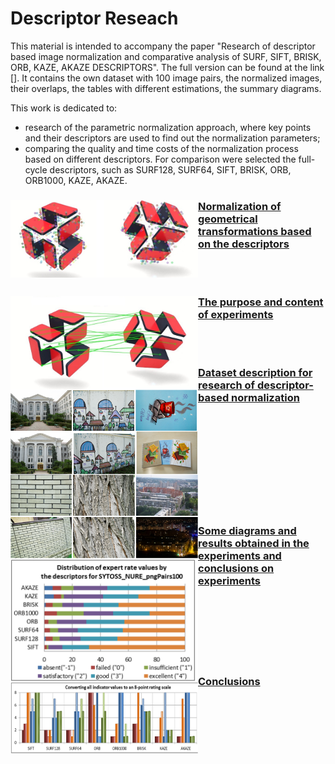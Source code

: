 <h1>Descriptor Reseach</h1>

This material is intended to accompany the paper "Research of descriptor based image normalization and comparative analysis of SURF, SIFT, BRISK, ORB, KAZE, AKAZE DESCRIPTORS". The full version can be found at the link [].
It contains the own dataset with 100 image pairs, the normalized images, their overlaps, the tables with different estimations, the summary diagrams.

This work is dedicated to:
* research of the parametric normalization approach, where key points and their descriptors are used to find out the normalization parameters;
* comparing the quality and time costs of the normalization process based on different descriptors. For comparison were selected the full-cycle descriptors, such as SURF128, SURF64, SIFT, BRISK, ORB, ORB1000, KAZE, AKAZE.

### <img src="/doc/images/normalization_keypoints.PNG" width="300" align="left">[Normalization of geometrical transformations based on the descriptors](https://www.google.com/) 
<br/><br/>
### <img src="/doc/images/normalization_matches.jpg" width="300" align="left">[The purpose and content of experiments](https://www.google.com/)
<br/><br/>
### <img src="/doc/images/dataset.png" width="300" align="left">[Dataset description for research of descriptor-based normalization](https://www.google.com/) 
<br/><br/><br/><br/><br/><br/><br/><br/><br/>
### <img src="/doc/images/expert_rates_diagram.png" width="300" align="left">[Some diagrams and results obtained in the experiments and conclusions on experiments](https://www.google.com/) 
<br/><br/><br/><br/><br/><br/>
### <img src="/doc/images/conclutions.png" width="300" align="left">[Conclusions](https://www.google.com/) 
